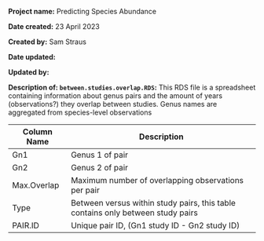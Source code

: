 **Project name:** Predicting Species Abundance

**Date created:** 23 April 2023

**Created by:** Sam Straus

**Date updated:**

**Updated by:**

**Description of: `between.studies.overlap.RDS`:** This RDS file is a spreadsheet containing information about genus pairs and the amount of years (observations?) they overlap between studies. Genus names are aggregated from species-level observations

| Column Name | Description                                                                     |
|----------------|--------------------------------------------------------|
| Gn1         | Genus 1 of pair                                                                 |
| Gn2         | Genus 2 of pair                                                                 |
| Max.Overlap | Maximum number of overlapping observations per pair                             |
| Type        | Between versus within study pairs, this table contains only between study pairs |
| PAIR.ID     | Unique pair ID, (Gn1 study ID - Gn2 study ID)                                   |
